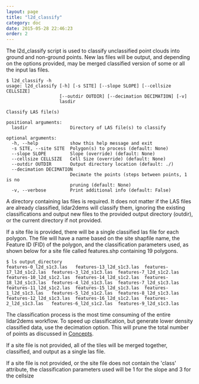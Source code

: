 ```yaml
---
layout: page
title: "l2d_classify"
category: doc
date: 2015-05-28 22:46:23
order: 2
---
```


The l2d_classify script is used to classify unclassified point clouds into ground and non-ground points. New las files will be output, and depending on the options provided, may be merged classified version of some or all the input las files.

~~~
$ l2d_classify -h
usage: l2d_classify [-h] [-s SITE] [--slope SLOPE] [--cellsize CELLSIZE]
                    [--outdir OUTDIR] [--decimation DECIMATION] [-v]
                    lasdir

Classify LAS file(s)

positional arguments:
  lasdir                Directory of LAS file(s) to classify

optional arguments:
  -h, --help            show this help message and exit
  -s SITE, --site SITE  Polygon(s) to process (default: None)
  --slope SLOPE         Slope (override) (default: None)
  --cellsize CELLSIZE   Cell Size (override) (default: None)
  --outdir OUTDIR       Output directory location (default: ./)
  --decimation DECIMATION
                        Decimate the points (steps between points, 1 is no
                        pruning (default: None)
  -v, --verbose         Print additional info (default: False)
~~~

A directory containing las files is required. It does not matter if the LAS files are already classified, lidar2dems will classify them, ignoring the existing classifications and output new files to the provided output directory (outdir), or the current directory if not provided.

If a site file is provided, there will be a single classified las file for each polygon. The file will have a name based on the site shapfile name, the Feature ID (FID) of the polygon, and the classification parameters used, as shown below for a site file called features.shp containing 19 polygons.

~~~
$ ls output_directory
features-0_l2d_s1c3.las   features-13_l2d_s1c3.las  features-17_l2d_s1c2.las  features-3_l2d_s1c3.las  features-7_l2d_s1c2.las
features-10_l2d_s1c2.las  features-14_l2d_s1c2.las  features-18_l2d_s1c3.las  features-4_l2d_s1c3.las  features-7_l2d_s1c3.las
features-11_l2d_s1c2.las  features-15_l2d_s1c3.las  features-1_l2d_s1c3.las   features-5_l2d_s1c2.las  features-8_l2d_s1c3.las
features-12_l2d_s1c3.las  features-16_l2d_s1c2.las  features-2_l2d_s1c3.las   features-6_l2d_s1c2.las  features-9_l2d_s1c3.las
~~~

The classification process is the most time consuming of the entire lidar2dems workflow.  To speed up classification, but generate lower density classified data, use the decimation option. This will prune the total number of points as discussed in [Concepts](concepts).

If a site file is not provided, all of the tiles will be merged together, classified, and output as a single las file. 

If a site file is not provided, or the site file does not contain the 'class' attribute, the classification parameters used will be 1 for the slope and 3 for the cellsize


